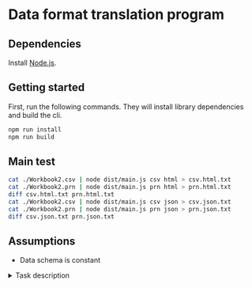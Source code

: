 # Data format translation program

## Dependencies
Install [Node.js](https://nodejs.org/en/download/).

## Getting started
First, run the following commands. They will install library dependencies and build the cli.

```bash
npm run install
npm run build
```

## Main test
```bash
cat ./Workbook2.csv | node dist/main.js csv html > csv.html.txt
cat ./Workbook2.prn | node dist/main.js prn html > prn.html.txt
diff csv.html.txt prn.html.txt
cat ./Workbook2.csv | node dist/main.js csv json > csv.json.txt
cat ./Workbook2.prn | node dist/main.js prn json > prn.json.txt
diff csv.json.txt prn.json.txt
```

## Assumptions

- Data schema is constant

<details>
<summary>Task description</summary>
## The task
Given are two files - both contain the same content - one is a CSV file the other is a PRN file, 
we want you write a command line utility which will read these CSV files and PRN files from stdin and, 
based on a command line option, print either JSON or HTML to stdout, so that it would work as part of a 
command pipeline.

Input with differing formats (e.g. dates, currency) should produce identical output.
This means that irrespective of whether the input data format was CSV or PRN, the output should
be the same. There will be a check for differences in the evaluation.
 
Non ASCII characters should be handled and rendered correctly. 

No content should be lost in translation and all output should be readable when encoded to UTF-8.

The solution will be tested like this
```bash
cat ./Workbook2.csv | your-solution csv html > csv.html.txt
cat ./Workbook2.prn | your-solution prn html > prn.html.txt
diff csv.html.txt prn.html.txt
cat ./Workbook2.csv | your-solution csv json > csv.json.txt
cat ./Workbook2.prn | your-solution prn json > prn.json.txt
diff csv.json.txt prn.json.txt
``` 

## How to proceed
Solutions in Kotlin are preferred, but if you're not familiar with Kotlin then use your main (work) language - 
Java, Python, Go, Ruby, JS, TS, etc. Any open source libraries which make life easier for you are of course allowed.

## How to deliver
Please include only the source code, any test code, and the build files. - no IDE files or build products. 
Please include a README.md with instructions on how to build and run the solution.

Please return the solution as a git repository. Make regular commits and pushes, so that we can see the evolution of the solution. Tar.gz or zip files are fine for delivery

## Deadline
You have 48 hours to complete the task. We reckon a couple of evenings should be enough.
</details>